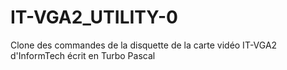 # IT-VGA2_UTILITY-0
Clone des commandes de la disquette de la carte vidéo IT-VGA2 d'InformTech écrit en Turbo Pascal
